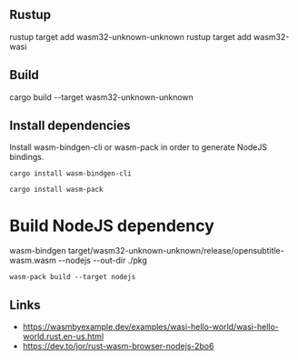 
## Rustup
rustup target add wasm32-unknown-unknown
rustup target add wasm32-wasi

## Build
cargo build --target wasm32-unknown-unknown


## Install dependencies
Install wasm-bindgen-cli or wasm-pack in order to generate NodeJS bindings. 
```
cargo install wasm-bindgen-cli
```
```
cargo install wasm-pack

```
# Build NodeJS dependency
wasm-bindgen target/wasm32-unknown-unknown/release/opensubtitle-wasm.wasm --nodejs  --out-dir ./pkg

```
wasm-pack build --target nodejs
```


## Links
* https://wasmbyexample.dev/examples/wasi-hello-world/wasi-hello-world.rust.en-us.html
* https://dev.to/jor/rust-wasm-browser-nodejs-2bo6
